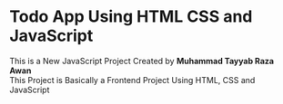 <h1>Todo App Using HTML CSS and JavaScript</h1>

<p>
This is a New JavaScript Project Created by 
<b>
Muhammad Tayyab Raza Awan
</b>
<br>
This Project is Basically a Frontend Project Using HTML, CSS and JavaScript
</p>
